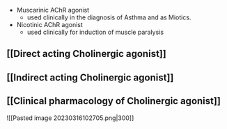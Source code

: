 - Muscarinic AChR agonist 
	- used clinically in the diagnosis of Asthma and as Miotics.
- Nicotinic AChR agonist
	- used clinically for induction of muscle paralysis
## [[Direct acting Cholinergic agonist]]
## [[Indirect acting Cholinergic agonist]]
## [[Clinical pharmacology of Cholinergic agonist]]
![[Pasted image 20230316102705.png\|300]]

